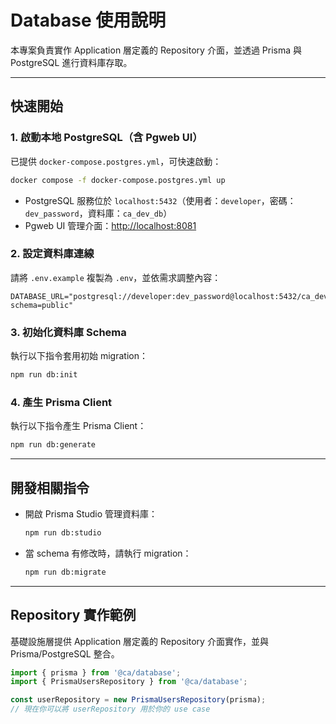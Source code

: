 # Database 使用說明

本專案負責實作 Application 層定義的 Repository 介面，並透過 Prisma 與 PostgreSQL 進行資料庫存取。

---

## 快速開始

### 1. 啟動本地 PostgreSQL（含 Pgweb UI）

已提供 `docker-compose.postgres.yml`，可快速啟動：

```sh
docker compose -f docker-compose.postgres.yml up
```

- PostgreSQL 服務位於 `localhost:5432`（使用者：`developer`，密碼：`dev_password`，資料庫：`ca_dev_db`）
- Pgweb UI 管理介面：[http://localhost:8081](http://localhost:8081)

### 2. 設定資料庫連線

請將 `.env.example` 複製為 `.env`，並依需求調整內容：

```env
DATABASE_URL="postgresql://developer:dev_password@localhost:5432/ca_dev_db?schema=public"
```

### 3. 初始化資料庫 Schema

執行以下指令套用初始 migration：

```sh
npm run db:init
```

### 4. 產生 Prisma Client

執行以下指令產生 Prisma Client：

```sh
npm run db:generate
```

---

## 開發相關指令

- 開啟 Prisma Studio 管理資料庫：
  ```sh
  npm run db:studio
  ```
- 當 schema 有修改時，請執行 migration：
  ```sh
  npm run db:migrate
  ```

---

## Repository 實作範例

基礎設施層提供 Application 層定義的 Repository 介面實作，並與 Prisma/PostgreSQL 整合。

```typescript
import { prisma } from '@ca/database';
import { PrismaUsersRepository } from '@ca/database';

const userRepository = new PrismaUsersRepository(prisma);
// 現在你可以將 userRepository 用於你的 use case
```
